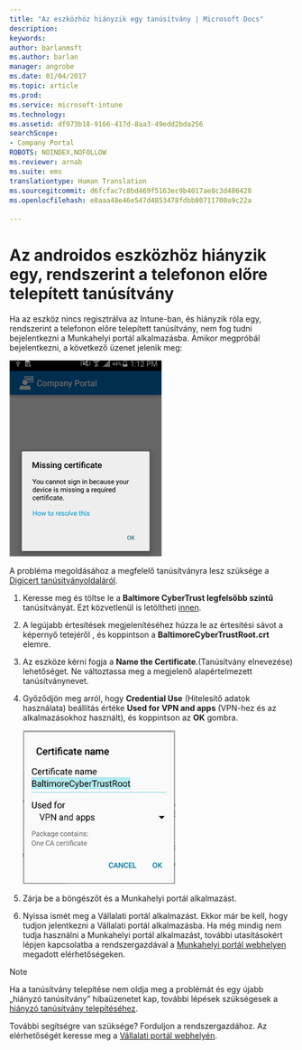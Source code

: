 ```yaml
---
title: "Az eszközhöz hiányzik egy tanúsítvány | Microsoft Docs"
description: 
keywords: 
author: barlanmsft
ms.author: barlan
manager: angrobe
ms.date: 01/04/2017
ms.topic: article
ms.prod: 
ms.service: microsoft-intune
ms.technology: 
ms.assetid: df973b18-9166-417d-8aa3-49edd2bda256
searchScope:
- Company Portal
ROBOTS: NOINDEX,NOFOLLOW
ms.reviewer: arnab
ms.suite: ems
translationtype: Human Translation
ms.sourcegitcommit: d6fcfac7c8bd469f5163ec9b4017ae8c3d486428
ms.openlocfilehash: e0aaa48e46e547d4853478fdbb80711700a9c22a

---
```


# <a name="your-android-device-is-missing-a-certificate-that-usually-comes-installed-on-your-phone"></a>Az androidos eszközhöz hiányzik egy, rendszerint a telefonon előre telepített tanúsítvány

Ha az eszköz nincs regisztrálva az Intune-ban, és hiányzik róla egy, rendszerint a telefonon előre telepített tanúsítvány, nem fog tudni bejelentkezni a Munkahelyi portál alkalmazásba. Amikor megpróbál bejelentkezni, a következő üzenet jelenik meg:

![képernyőfelvétel-hibaüzenet-hiányzó-tanúsítványról](./media/andr-cert_install-1-cert_missing.png)

A probléma megoldásához a megfelelő tanúsítványra lesz szüksége a [Digicert tanúsítványoldaláról](https://www.digicert.com/digicert-root-certificates.htm).

1. Keresse meg és töltse le a __Baltimore CyberTrust legfelsőbb szintű__ tanúsítványát. Ezt közvetlenül is letöltheti [innen](https://www.digicert.com/CACerts/BaltimoreCyberTrustRoot.crt).

2. A legújabb értesítések megjelenítéséhez húzza le az értesítési sávot a képernyő tetejéről , és koppintson a **BaltimoreCyberTrustRoot.crt** elemre.

3. Az eszköze kérni fogja a **Name the Certificate**.(Tanúsítvány elnevezése) lehetőséget. Ne változtassa meg a megjelenő alapértelmezett tanúsítványnevet.

4. Győződjön meg arról, hogy **Credential Use** (Hitelesítő adatok használata) beállítás értéke **Used for VPN and apps** (VPN-hez és az alkalmazásokhoz használt), és koppintson az **OK** gombra.

    ![képernyőfelvétel-tanúsítvány-neve-párbeszédpanel-Baltimore-tanúsítványnévvel](./media/andr-cert_install-2-add_cert_name.png)

5. Zárja be a böngészőt és a Munkahelyi portál alkalmazást.

6. Nyissa ismét meg a Vállalati portál alkalmazást. Ekkor már be kell, hogy tudjon jelentkezni a Vállalati portál alkalmazásba. Ha még mindig nem tudja használni a Munkahelyi portál alkalmazást, további utasításokért lépjen kapcsolatba a rendszergazdával a [Munkahelyi portál webhelyen](http://portal.manage.microsoft.com) megadott elérhetőségeken.

>[!NOTE]
> Ha a tanúsítvány telepítése nem oldja meg a problémát és egy újabb „hiányzó tanúsítvány” hibaüzenetet kap, további lépések szükségesek a [hiányzó tanúsítvány telepítéséhez](your-device-is-missing-an-IT-required-certificate-android.md).

További segítségre van szüksége? Forduljon a rendszergazdához. Az elérhetőségét keresse meg a [Vállalati portál webhelyén](http://portal.manage.microsoft.com).



<!--HONumber=Jan17_HO1-->


